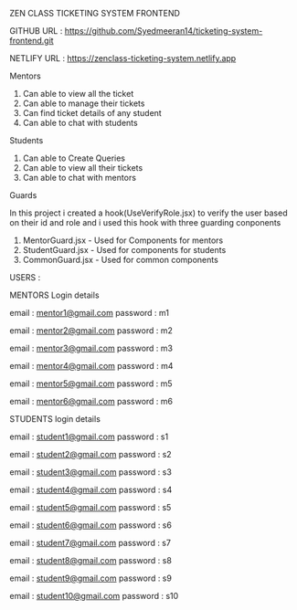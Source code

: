 ZEN CLASS TICKETING SYSTEM FRONTEND

GITHUB URL : https://github.com/Syedmeeran14/ticketing-system-frontend.git

NETLIFY URL : https://zenclass-ticketing-system.netlify.app

Mentors
1. Can able to view all the ticket
2. Can able to manage their tickets
3. Can find ticket details of any student
4. Can able to chat with students

Students
1. Can able to Create Queries
2. Can able to view all their tickets
3. Can able to chat with mentors

Guards

In this project i created a hook(UseVerifyRole.jsx) to verify the user based on their id and role and i used this hook with three guarding conponents

1. MentorGuard.jsx - Used for Components for mentors
2. StudentGuard.jsx - Used for components for students
3. CommonGuard.jsx - Used for common components

USERS : 

MENTORS Login details

email : mentor1@gmail.com
password : m1

email : mentor2@gmail.com
password : m2

email : mentor3@gmail.com
password : m3

email : mentor4@gmail.com
password : m4

email : mentor5@gmail.com
password : m5

email : mentor6@gmail.com
password : m6

STUDENTS login details

email : student1@gmail.com
password : s1

email : student2@gmail.com
password : s2

email : student3@gmail.com
password : s3

email : student4@gmail.com
password : s4

email : student5@gmail.com
password : s5

email : student6@gmail.com
password : s6

email : student7@gmail.com
password : s7

email : student8@gmail.com
password : s8

email : student9@gmail.com
password : s9

email : student10@gmail.com
password : s10
